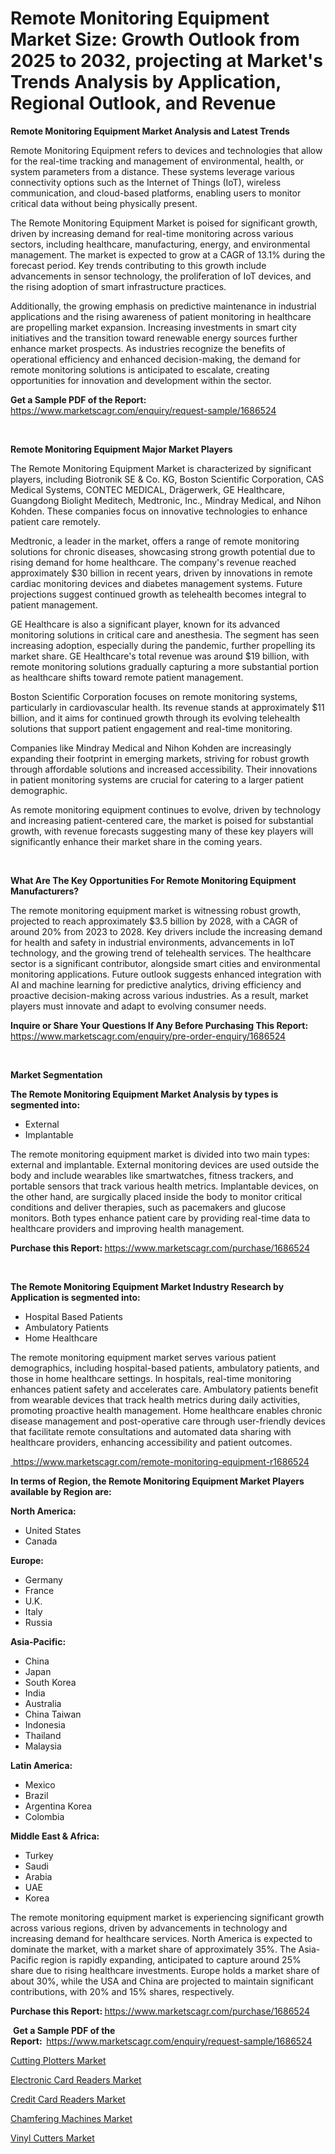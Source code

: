 <p><h1>Remote Monitoring Equipment Market Size: Growth Outlook from 2025 to 2032, projecting at Market's Trends Analysis by Application, Regional Outlook, and Revenue</h1></p><p><strong>Remote Monitoring Equipment Market Analysis and Latest Trends</strong></p>
<p><p>Remote Monitoring Equipment refers to devices and technologies that allow for the real-time tracking and management of environmental, health, or system parameters from a distance. These systems leverage various connectivity options such as the Internet of Things (IoT), wireless communication, and cloud-based platforms, enabling users to monitor critical data without being physically present.</p><p>The Remote Monitoring Equipment Market is poised for significant growth, driven by increasing demand for real-time monitoring across various sectors, including healthcare, manufacturing, energy, and environmental management. The market is expected to grow at a CAGR of 13.1% during the forecast period. Key trends contributing to this growth include advancements in sensor technology, the proliferation of IoT devices, and the rising adoption of smart infrastructure practices.</p><p>Additionally, the growing emphasis on predictive maintenance in industrial applications and the rising awareness of patient monitoring in healthcare are propelling market expansion. Increasing investments in smart city initiatives and the transition toward renewable energy sources further enhance market prospects. As industries recognize the benefits of operational efficiency and enhanced decision-making, the demand for remote monitoring solutions is anticipated to escalate, creating opportunities for innovation and development within the sector.</p></p>
<p><strong>Get a Sample PDF of the Report:&nbsp;</strong> <a href="https://www.marketscagr.com/enquiry/request-sample/1686524?utm_campaign=1126&utm_medium=2&utm_source=Github&utm_content=ia&utm_term=11042025&utm_id=remote-monitoring-equipment">https://www.marketscagr.com/enquiry/request-sample/1686524</a></p>
<p>&nbsp;</p>
<p><strong>Remote Monitoring Equipment Major Market Players</strong></p>
<p><p>The Remote Monitoring Equipment Market is characterized by significant players, including Biotronik SE & Co. KG, Boston Scientific Corporation, CAS Medical Systems, CONTEC MEDICAL, Drägerwerk, GE Healthcare, Guangdong Biolight Meditech, Medtronic, Inc., Mindray Medical, and Nihon Kohden. These companies focus on innovative technologies to enhance patient care remotely.</p><p>Medtronic, a leader in the market, offers a range of remote monitoring solutions for chronic diseases, showcasing strong growth potential due to rising demand for home healthcare. The company's revenue reached approximately $30 billion in recent years, driven by innovations in remote cardiac monitoring devices and diabetes management systems. Future projections suggest continued growth as telehealth becomes integral to patient management.</p><p>GE Healthcare is also a significant player, known for its advanced monitoring solutions in critical care and anesthesia. The segment has seen increasing adoption, especially during the pandemic, further propelling its market share. GE Healthcare's total revenue was around $19 billion, with remote monitoring solutions gradually capturing a more substantial portion as healthcare shifts toward remote patient management.</p><p>Boston Scientific Corporation focuses on remote monitoring systems, particularly in cardiovascular health. Its revenue stands at approximately $11 billion, and it aims for continued growth through its evolving telehealth solutions that support patient engagement and real-time monitoring.</p><p>Companies like Mindray Medical and Nihon Kohden are increasingly expanding their footprint in emerging markets, striving for robust growth through affordable solutions and increased accessibility. Their innovations in patient monitoring systems are crucial for catering to a larger patient demographic.</p><p>As remote monitoring equipment continues to evolve, driven by technology and increasing patient-centered care, the market is poised for substantial growth, with revenue forecasts suggesting many of these key players will significantly enhance their market share in the coming years.</p></p>
<p>&nbsp;</p>
<p><strong>What Are The Key Opportunities For Remote Monitoring Equipment Manufacturers?</strong></p>
<p><p>The remote monitoring equipment market is witnessing robust growth, projected to reach approximately $3.5 billion by 2028, with a CAGR of around 20% from 2023 to 2028. Key drivers include the increasing demand for health and safety in industrial environments, advancements in IoT technology, and the growing trend of telehealth services. The healthcare sector is a significant contributor, alongside smart cities and environmental monitoring applications. Future outlook suggests enhanced integration with AI and machine learning for predictive analytics, driving efficiency and proactive decision-making across various industries. As a result, market players must innovate and adapt to evolving consumer needs.</p></p>
<p><strong>Inquire or Share Your Questions If Any Before Purchasing This Report:</strong> <a href="https://www.marketscagr.com/enquiry/pre-order-enquiry/1686524?utm_campaign=1126&utm_medium=2&utm_source=Github&utm_content=ia&utm_term=11042025&utm_id=remote-monitoring-equipment">https://www.marketscagr.com/enquiry/pre-order-enquiry/1686524</a></p>
<p>&nbsp;</p>
<p><strong>Market Segmentation</strong></p>
<p><strong>The Remote Monitoring Equipment Market Analysis by types is segmented into:</strong></p>
<p><ul><li>External</li><li>Implantable</li></ul></p>
<p><p>The remote monitoring equipment market is divided into two main types: external and implantable. External monitoring devices are used outside the body and include wearables like smartwatches, fitness trackers, and portable sensors that track various health metrics. Implantable devices, on the other hand, are surgically placed inside the body to monitor critical conditions and deliver therapies, such as pacemakers and glucose monitors. Both types enhance patient care by providing real-time data to healthcare providers and improving health management.</p></p>
<p><strong>Purchase this Report:&nbsp;</strong><a href="https://www.marketscagr.com/purchase/1686524?utm_campaign=1126&utm_medium=2&utm_source=Github&utm_content=ia&utm_term=11042025&utm_id=remote-monitoring-equipment">https://www.marketscagr.com/purchase/1686524</a></p>
<p>&nbsp;</p>
<p><strong>The Remote Monitoring Equipment Market Industry Research by Application is segmented into:</strong></p>
<p><ul><li>Hospital Based Patients</li><li>Ambulatory Patients</li><li>Home Healthcare</li></ul></p>
<p><p>The remote monitoring equipment market serves various patient demographics, including hospital-based patients, ambulatory patients, and those in home healthcare settings. In hospitals, real-time monitoring enhances patient safety and accelerates care. Ambulatory patients benefit from wearable devices that track health metrics during daily activities, promoting proactive health management. Home healthcare enables chronic disease management and post-operative care through user-friendly devices that facilitate remote consultations and automated data sharing with healthcare providers, enhancing accessibility and patient outcomes.</p></p>
<p><a href="https://www.marketscagr.com/remote-monitoring-equipment-r1686524?utm_campaign=1126&utm_medium=2&utm_source=Github&utm_content=ia&utm_term=11042025&utm_id=remote-monitoring-equipment">&nbsp;https://www.marketscagr.com/remote-monitoring-equipment-r1686524</a></p>
<p><strong>In terms of Region, the Remote Monitoring Equipment Market Players available by Region are:</strong></p>
<p>
    <p> <strong> North America: </strong>
        <ul>
            <li>United States</li>
            <li>Canada</li>
        </ul>
        </p> 
    <p> <strong> Europe: </strong>
        <ul>
            <li>Germany</li>
            <li>France</li>
            <li>U.K.</li>
            <li>Italy</li>
            <li>Russia</li>
        </ul>
        </p> 
    <p> <strong> Asia-Pacific: </strong>
        <ul>
            <li>China</li>
            <li>Japan</li>
            <li>South Korea</li>
            <li>India</li>
            <li>Australia</li>
            <li>China Taiwan</li>
            <li>Indonesia</li>
            <li>Thailand</li>
            <li>Malaysia</li>
        </ul>
        </p> 
    <p> <strong> Latin America: </strong>
        <ul>
            <li>Mexico</li>
            <li>Brazil</li>
            <li>Argentina Korea</li>
            <li>Colombia</li>
        </ul>
        </p> 
    <p> <strong> Middle East & Africa: </strong>
        <ul>
            <li>Turkey</li>
            <li>Saudi</li>
            <li>Arabia</li>
            <li>UAE</li>
            <li>Korea</li>
        </ul>
    </p>
    </p>
<p><p>The remote monitoring equipment market is experiencing significant growth across various regions, driven by advancements in technology and increasing demand for healthcare services. North America is expected to dominate the market, with a market share of approximately 35%. The Asia-Pacific region is rapidly expanding, anticipated to capture around 25% share due to rising healthcare investments. Europe holds a market share of about 30%, while the USA and China are projected to maintain significant contributions, with 20% and 15% shares, respectively.</p></p>
<p><strong>Purchase this Report: </strong><a href="https://www.marketscagr.com/purchase/1686524?utm_campaign=1126&utm_medium=2&utm_source=Github&utm_content=ia&utm_term=11042025&utm_id=remote-monitoring-equipment">https://www.marketscagr.com/purchase/1686524</a></p>
<p>&nbsp;<strong>Get a Sample PDF of the Report:&nbsp;&nbsp;</strong><a href="https://www.marketscagr.com/enquiry/request-sample/1686524?utm_campaign=1126&utm_medium=2&utm_source=Github&utm_content=ia&utm_term=11042025&utm_id=remote-monitoring-equipment">https://www.marketscagr.com/enquiry/request-sample/1686524</a></p>
<p><strong></strong></p>
<p><p><a href="https://github.com/XavierTyler76/Market-Research-Report-List-1/blob/main/cutting-plotters-market.md?utm_campaign=1126&utm_medium=2&utm_source=Github&utm_content=ia&utm_term=11042025&utm_id=remote-monitoring-equipment">Cutting Plotters Market</a></p><p><a href="https://github.com/castoriffic/Market-Research-Report-List-6/blob/main/electronic-card-readers-market.md?utm_campaign=1126&utm_medium=2&utm_source=Github&utm_content=ia&utm_term=11042025&utm_id=remote-monitoring-equipment">Electronic Card Readers Market</a></p><p><a href="https://github.com/willjis/Market-Research-Report-List-1/blob/main/credit-card-readers-market.md?utm_campaign=1126&utm_medium=2&utm_source=Github&utm_content=ia&utm_term=11042025&utm_id=remote-monitoring-equipment">Credit Card Readers Market</a></p><p><a href="https://github.com/mookiesville/Market-Research-Report-List-1/blob/main/chamfering-machines-market.md?utm_campaign=1126&utm_medium=2&utm_source=Github&utm_content=ia&utm_term=11042025&utm_id=remote-monitoring-equipment">Chamfering Machines Market</a></p><p><a href="https://github.com/marlanamarvn/Market-Research-Report-List-1/blob/main/vinyl-cutters-market.md?utm_campaign=1126&utm_medium=2&utm_source=Github&utm_content=ia&utm_term=11042025&utm_id=remote-monitoring-equipment">Vinyl Cutters Market</a></p></p>